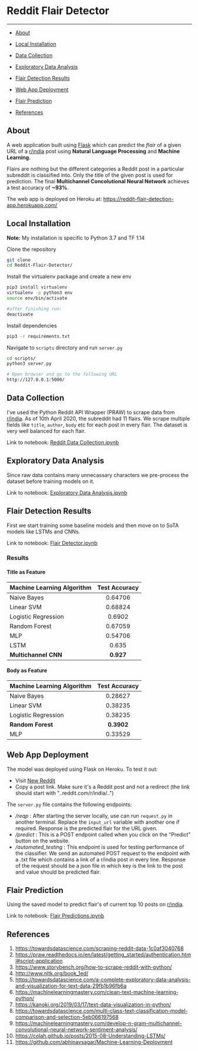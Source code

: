 # Reddit Flair Detector
---
- [About](#about)

- [Local Installation](#local-installation)

- [Data Collection](#data-collection)

- [Exploratory Data Analysis](#exploratory-data-analysis)

- [Flair Detection Results](#flair-detection-results)
  
- [Web App Deployment](#web-app-deployment)

- [Flair Prediction](#flair-prediction)

- [References](#references)




## About

A web application built using [Flask](https://flask.palletsprojects.com/en/1.1.x/) which can predict the *flair* of a given URL of a [r/india](https://new.reddit.com/r/india/) post using **Natural Language Processing** and **Machine Learning.** 

Flairs are nothing but the different categories a Reddit post in a particular subreddit is classified into. Only the title of the given post is used for prediction. The final **Multichannel Concolutional Neural Network** achieves a test accuracy of **~93%**.

The web app is deployed on Heroku at: https://reddit-flair-detection-app.herokuapp.com/

## Local Installation

**Note:** My installation is specific to Python 3.7 and TF 1.14

Clone the repository

```bash
git clone 
cd Reddit-Flair-Detector/
```

Install the virtualenv package and create a new env
```bash
pip3 install virtualenv
virtualenv -p python3 env
source env/bin/activate

#after finishing run:
deactivate
```

Install dependencies
```bash
pip3 -r requirements.txt 
```

Navigate to ```scripts``` directory and run ```server.py```
```bash
cd scripts/
python3 server.py

# Open browser and go to the following URL
http://127.0.0.1:5000/ 
```


## Data Collection

I've used the Python Reddit API Wrapper (PRAW) to scrape data from [r/india](https://new.reddit.com/r/india/). As of 10th April 2020, the subreddit had 11 flairs. We scrape multiple fields like ```title```, ```author```, ```body``` etc for each post in every flair. The dataset is very well balanced for each flair.

Link to notebook: [Reddit Data Collection.ipynb](notebooks/Reddit%20Data%20Collection.ipynb)


## Exploratory Data Analysis

Since raw data contains many unnecassary characters we pre-process the dataset before training models on it.

Link to notebook: [Exploratory Data Analysis.ipynb](notebooks/Exploratory%20Data%20Analysis.ipynb)


## Flair Detection Results

First we start training some baseline models and then move on to SoTA models like LSTMs and CNNs.

Link to notebook: [Flair Detector.ipynb](notebooks/Flair%20Detector.ipynb)

### **Results**

#### Title as Feature

| Machine Learning Algorithm | Test Accuracy     |
| -------------              |:-----------------:|
| Naive Bayes                | 0.64706           |
| Linear SVM                 | 0.68824           |
| Logistic Regression        | 0.6902            |
| Random Forest              | 0.67059           |
| MLP                        | 0.54706           |
| LSTM                       | 0.635             |
| **Multichannel CNN**       | **0.927**         |

#### Body as Feature

| Machine Learning Algorithm | Test Accuracy     |
| -------------              |:-----------------:|
| Naive Bayes                | 0.28627           |
| Linear SVM                 | 0.38235           |
| Logistic Regression        | 0.38235           |
| **Random Forest**          | **0.3902**        |
| MLP                        | 0.33529           |


## Web App Deployment

The model was deployed using Flask on Heroku. To test it out:

* Visit [New Reddit]("https://new.reddit.com/r/india/")
* Copy a post link. Make sure it's a Reddit post and not a redirect (the link should start with "..reddit.com/r/india/..")

The ```server.py``` file contains the following endpoints:

* */reqp* : After starting the server locally, use can run ```request.py``` in another terminal. Replace the ```input_url``` variable with another one if required. Response is the predicted flair for the URL given.
* */predict* : This is a POST endpoint called when you click on the "Predict" button on the website.
* */automated_testing* : This endpoint is used for testing performance of the classifier. We send an automated POST request to the endpoint with a .txt file which contains a link of a r/india post in every line. Response of the request should be a json file in which key is the link to the post and value should be predicted flair.

## Flair Prediction 

Using the saved model to predict flair's of current top 10 posts on [r/india](https://new.reddit.com/r/india/).

Link to notebook: [Flair Predictions.ipynb](notebooks/Flair%20Predictions.ipynb)


## References
1. https://towardsdatascience.com/scraping-reddit-data-1c0af3040768
2. https://praw.readthedocs.io/en/latest/getting_started/authentication.html#script-application
3. https://www.storybench.org/how-to-scrape-reddit-with-python/
4. http://www.nltk.org/book_1ed/
5. https://towardsdatascience.com/a-complete-exploratory-data-analysis-and-visualization-for-text-data-29fb1b96fb6a
6. https://machinelearningmastery.com/clean-text-machine-learning-python/
7. https://kanoki.org/2019/03/17/text-data-visualization-in-python/
8. https://towardsdatascience.com/multi-class-text-classification-model-comparison-and-selection-5eb066197568
9. https://machinelearningmastery.com/develop-n-gram-multichannel-convolutional-neural-network-sentiment-analysis/
10. https://colah.github.io/posts/2015-08-Understanding-LSTMs/
11. https://github.com/abhinavsagar/Machine-Learning-Deployment
